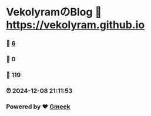 # VekolyramのBlog :link: https://vekolyram.github.io 
### :page_facing_up: [6](https://vekolyram.github.io/tag.html) 
### :speech_balloon: 0 
### :hibiscus: 119 
### :alarm_clock: 2024-12-08 21:11:53 
### Powered by :heart: [Gmeek](https://github.com/Meekdai/Gmeek)

